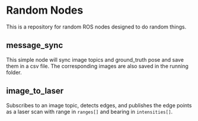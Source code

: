 # Random Nodes

This is a repository for random ROS nodes designed to do random things.

## message_sync
This simple node will sync image topics and ground_truth pose and save them in a csv file. The corresponding images are also saved in the running folder.

## image_to_laser

Subscribes to an image topic, detects edges, and publishes the edge points as a laser scan with range in `ranges[]` and bearing in `intensities[]`.
